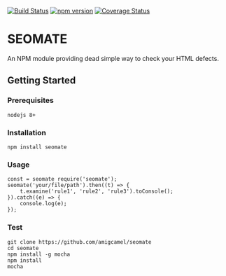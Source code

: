 [![Build Status](https://travis-ci.org/amigcamel/seomate.svg?branch=develop)](https://travis-ci.org/amigcamel/seomate)
[![npm version](https://badge.fury.io/js/seomate.svg)](https://www.npmjs.com/seomate)
[![Coverage Status](https://coveralls.io/repos/github/amigcamel/seomate/badge.svg?branch=develop)](https://coveralls.io/github/amigcamel/seomate?branch=develop)
# SEOMATE

An NPM module providing dead simple way to check your HTML defects.

## Getting Started

### Prerequisites

    nodejs 8+

### Installation

    npm install seomate

### Usage

    const = seomate require('seomate');
    seomate('your/file/path').then((t) => {
        t.examine('rule1', 'rule2', 'rule3').toConsole();
    }).catch((e) => {
        console.log(e);
    });

### Test

    git clone https://github.com/amigcamel/seomate
    cd seomate
    npm install -g mocha
    npm install
    mocha

